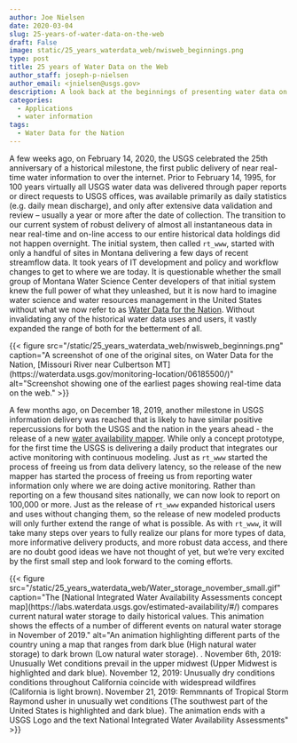 ```yaml
---
author: Joe Nielsen
date: 2020-03-04
slug: 25-years-of-water-data-on-the-web
draft: False
image: static/25_years_waterdata_web/nwisweb_beginnings.png
type: post
title: 25 years of Water Data on the Web
author_staff: joseph-p-nielsen
author_email: <jnielsen@usgs.gov>
description: A look back at the beginnings of presenting water data on the web, and a peak at what the USGS is going to be doing in the next 25 years.
categories:
  - Applications
  - water information
tags:
  - Water Data for the Nation
---
```




A few weeks ago, on February 14, 2020, the USGS celebrated the 25th anniversary of a historical milestone, the first public delivery of near real-time water information to over the internet. Prior to February 14, 1995, for 100 years virtually all USGS water data was delivered through paper reports or direct requests to USGS offices, was available primarily as daily statistics (e.g. daily mean discharge), and only after extensive data validation and review – usually a year or more after the date of collection. The transition to our current system of robust delivery of almost all instantaneous data in near real-time and on-line access to our entire historical data holdings did not happen overnight. The initial system, then called `rt_www`, started with only a handful of sites in Montana delivering a few days of recent streamflow data. It took years of IT development and policy and workflow changes to get to where we are today. It is questionable whether the small group of Montana Water Science Center developers of that initial system knew the full power of what they unleashed, but it is now hard to imagine water science and water resources management in the United States without what we now refer to as [Water Data for the Nation](https://waterdata.usgs.gov/nwis). Without invalidating any of the historical water data uses and users, it vastly expanded the range of both for the betterment of all.

<div class="grid-row">
    <div class="grid-col-8 grid-offset-2">
    {{< figure src="/static/25_years_waterdata_web/nwisweb_beginnings.png" caption="A screenshot of one of the original sites, on Water Data for the Nation, [Missouri River near Culbertson MT](https://waterdata.usgs.gov/monitoring-location/06185500/)" alt="Screenshot showing one of the earliest pages showing real-time data on the web." >}}
    </div>
</div>

A few months ago, on December 18, 2019, another milestone in USGS information delivery was reached that is likely to have similar positive repercussions for both the USGS and the nation in the years ahead - the release of a new [water availability mapper](https://labs.waterdata.usgs.gov/estimated-availability/#/). While only a concept prototype, for the first time the USGS is delivering a daily product that integrates our active monitoring with continuous modeling. Just as `rt_www` started the process of freeing us from data delivery latency, so the release of the new mapper has started the process of freeing us from reporting water information only where we are doing active monitoring. Rather than reporting on a few thousand sites nationally, we can now look to report on 100,000 or more. Just as the release of `rt_www` expanded historical users and uses without changing them, so the release of new modeled products will only further extend the range of what is possible. As with `rt_www`, it will take many steps over years to fully realize our plans for more types of data, more informative delivery products, and more robust data access, and there are no doubt good ideas we have not thought of yet, but we’re very excited by the first small step and look forward to the coming efforts.

<div class="grid-row">
    <div class="grid-col-8 grid-offset-2">
    {{< figure src="/static/25_years_waterdata_web/Water_storage_november_small.gif" caption="The [National Integrated Water Availability Assessments concept map](https://labs.waterdata.usgs.gov/estimated-availability/#/) compares current natural water storage to daily historical values. This animation shows the effects of a number of different events on natural water storage in November of 2019." alt="An animation highlighting different parts of the country uning a map that ranges from dark blue (High natural water storage) to dark brown (Low natural water storage). . November 6th, 2019: Unusually Wet conditions prevail in the upper midwest (Upper Midwest is highlighted and dark blue).  November 12, 2019: Unusually dry conditions conditions throughout California coincide with widespread wildfires (California is light brown).  November 21, 2019: Remmnants of Tropical Storm Raymond usher in unusually wet conditions (The southwest part of the United States is highlighted and dark blue). The animation ends with a USGS Logo and the text National Integrated Water Availability Assessments" >}}
    </div>
</div>